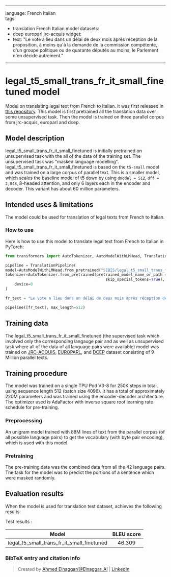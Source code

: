 
---
language: French Italian  
tags:
- translation French Italian  model
datasets:
- dcep europarl jrc-acquis
widget:
- text: "Le vote a lieu dans un délai de deux mois après réception de la proposition, à moins qu'à la demande de la commission compétente, d'un groupe politique ou de quarante députés au moins, le Parlement n'en décide autrement."

---

# legal_t5_small_trans_fr_it_small_finetuned model

Model on translating legal text from French to Italian. It was first released in
[this repository](https://github.com/agemagician/LegalTrans). This model is first pretrained all the translation data over some unsupervised task. Then the model is trained on three parallel corpus from jrc-acquis, europarl and dcep.


## Model description

legal_t5_small_trans_fr_it_small_finetuned is initially pretrained on unsupervised task with the all of the data of the training set. The unsupervised task was "masked language modelling". legal_t5_small_trans_fr_it_small_finetuned is based on the `t5-small` model and was trained on a large corpus of parallel text. This is a smaller model, which scales the baseline model of t5 down by using `dmodel = 512`, `dff = 2,048`, 8-headed attention, and only 6 layers each in the encoder and decoder. This variant has about 60 million parameters.

## Intended uses & limitations

The model could be used for translation of legal texts from French to Italian.

### How to use

Here is how to use this model to translate legal text from French to Italian in PyTorch:

```python
from transformers import AutoTokenizer, AutoModelWithLMHead, TranslationPipeline

pipeline = TranslationPipeline(
model=AutoModelWithLMHead.from_pretrained("SEBIS/legal_t5_small_trans_fr_it_small_finetuned"),
tokenizer=AutoTokenizer.from_pretrained(pretrained_model_name_or_path = "SEBIS/legal_t5_small_trans_fr_it", do_lower_case=False, 
                                            skip_special_tokens=True),
    device=0
)

fr_text = "Le vote a lieu dans un délai de deux mois après réception de la proposition, à moins qu'à la demande de la commission compétente, d'un groupe politique ou de quarante députés au moins, le Parlement n'en décide autrement."

pipeline([fr_text], max_length=512)
```

## Training data

The legal_t5_small_trans_fr_it_small_finetuned (the supervised task which involved only the corresponding langauge pair and as well as unsupervised task where all of the data of all language pairs were available) model was trained on [JRC-ACQUIS](https://wt-public.emm4u.eu/Acquis/index_2.2.html), [EUROPARL](https://www.statmt.org/europarl/), and [DCEP](https://ec.europa.eu/jrc/en/language-technologies/dcep) dataset consisting of 9 Million parallel texts.

## Training procedure

The model was trained on a single TPU Pod V3-8 for 250K steps in total, using sequence length 512 (batch size 4096). It has a total of approximately 220M parameters and was trained using the encoder-decoder architecture. The optimizer used is AdaFactor with inverse square root learning rate schedule for pre-training.

### Preprocessing

An unigram model trained with 88M lines of text from the parallel corpus (of all possible language pairs) to get the vocabulary (with byte pair encoding), which is used with this model.

### Pretraining

The pre-training data was the combined data from all the 42 language pairs. The task for the model was to predict the portions of a sentence which were masked randomly.


## Evaluation results

When the model is used for translation test dataset, achieves the following results:

Test results :

| Model | BLEU score |
|:-----:|:-----:|
|   legal_t5_small_trans_fr_it_small_finetuned | 46.309|


### BibTeX entry and citation info

> Created by [Ahmed Elnaggar/@Elnaggar_AI](https://twitter.com/Elnaggar_AI) | [LinkedIn](https://www.linkedin.com/in/prof-ahmed-elnaggar/)
